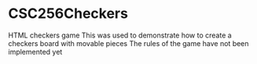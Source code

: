 # CSC256Checkers
HTML checkers game
This was used to demonstrate how to create a checkers board with movable pieces
The rules of the game have not been implemented yet

